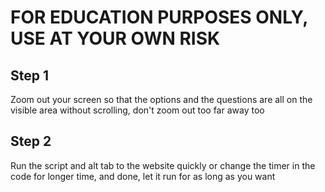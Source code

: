 # FOR EDUCATION PURPOSES ONLY, USE AT YOUR OWN RISK #

## Step 1 ##
Zoom out your screen so that the options and the questions are all on the visible area without scrolling, don't zoom out too far away too

## Step 2 ##
Run the script and alt tab to the website quickly or change the timer in the code for longer time, and done, let it run for as long as you want

